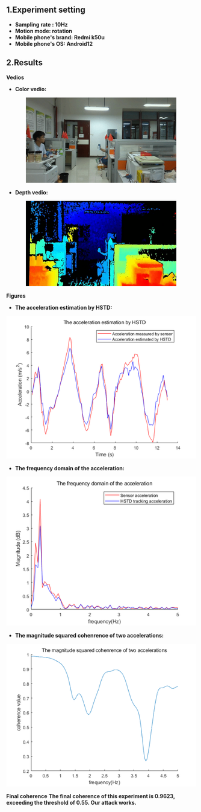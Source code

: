 ## 1.Experiment setting
* **Sampling rate : 10Hz** 
* **Motion mode: rotation**
* **Mobile phone's brand: Redmi k50u**
* **Mobile phone's OS: Android12**
## 2.Results

**Vedios**
* **Color vedio:**
<div align=center>

 ![Alt](./Indoor_10Hz_Redmik50u_rotation.gif) 

</div>

* **Depth vedio:** 
<div align=center>

 ![Alt](./Indoor_10Hz_Redmik50u_rotation_depth.gif) 

</div>

**Figures**
* **The acceleration estimation by HSTD:**
<div align=center>

 ![Alt](./The%20acceleration%20estimation%20by%20HSTD.png) 
</div>

* **The frequency domain of the acceleration:**
<div align=center>

 ![Alt](./The%20frequency%20domain%20of%20the%20acceleration.png) 
</div>

* **The magnitude squared cohenrence of two accelerations:**
<div align=center>

 ![Alt](./The%20magnitude%20squared%20cohenrence%20of%20two%20accelerations.png) 
</div>

**Final coherence**
**The final coherence of this experiment is 0.9623, exceeding the threshold of 0.55. Our attack works.**